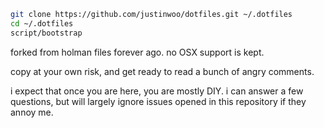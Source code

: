 ```sh
git clone https://github.com/justinwoo/dotfiles.git ~/.dotfiles
cd ~/.dotfiles
script/bootstrap
```

forked from holman files forever ago. no OSX support is kept.

copy at your own risk, and get ready to read a bunch of angry comments.

i expect that once you are here, you are mostly DIY. i can answer a few questions, but will largely ignore issues opened in this repository if they annoy me.
